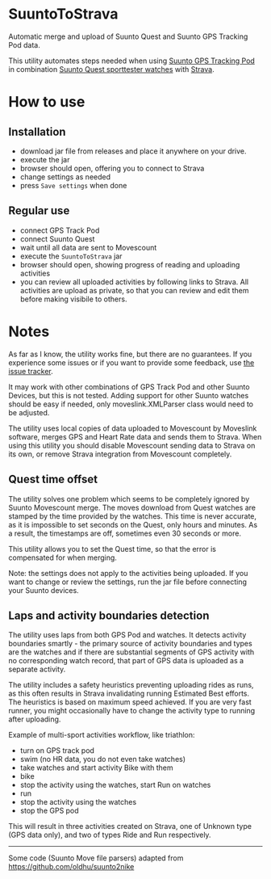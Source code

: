 # SuuntoToStrava

Automatic merge and upload of Suunto Quest and Suunto GPS Tracking Pod data.

This utility automates steps needed when using [Suunto GPS Tracking Pod][SuuntoGPS]
in combination [Suunto Quest sporttester watches][SuuntoQuest] with [Strava][Strava].

# How to use

## Installation
- download jar file from releases and place it anywhere on your drive.
- execute the jar
- browser should open, offering you to connect to Strava
- change settings as needed
- press `Save settings` when done

## Regular use
- connect GPS Track Pod
- connect Suunto Quest
- wait until all data are sent to Movescount
- execute the `SuuntoToStrava` jar
- browser should open, showing progress of reading and uploading activities
- you can review all uploaded activities by following links to Strava. All activities are upload as private, so that
you can review and edit them before making visibile to others.

# Notes
As far as I know, the utility works fine, but there are no guarantees. If you experience some issues or if you want to
provide some feedback, use [the issue tracker][issues].

It may work with other combinations of GPS Track Pod and other Suunto Devices, but this is not tested.
Adding support for other Suunto watches should be easy if needed, only moveslink.XMLParser class would need to be adjusted.

The utility uses local copies of data uploaded to Movescount by Moveslink software, merges GPS and Heart Rate data
and sends them to Strava. When using this utility you should disable Movescount sending data to Strava on its own, 
or remove Strava integration from Movescount completely.

## Quest time offset

The utility solves one problem which seems to be completely ignored by Suunto Movescount merge. The moves download from
Quest watches are stamped by the time provided by the watches. This time is never accurate, as it is impossible to set
seconds on the Quest, only hours and minutes. As a result, the timestamps are off, sometimes even 30 seconds or more.

This utility allows you to set the Quest time, so that the error is compensated for when merging.

Note: the settings does not apply to the activities being uploaded. If you want to change or review the settings, run
the jar file before connecting your Suunto devices. 

## Laps and activity boundaries detection

The utility uses laps from both GPS Pod and watches. It detects activity boundaries smartly - the primary source of
activity boundaries and types are the watches and if there are substantial segments of GPS activity with no corresponding
watch record, that part of GPS data is uploaded as a separate activity.

The utility includes a safety heuristics preventing uploading rides as runs, as this often results in Strava invalidating
running Estimated Best efforts. The heuristics is based on maximum speed achieved. If you are very fast runner, you might
occasionally have to change the activity type to running after uploading.

Example of multi-sport activities workflow, like triathlon:

- turn on GPS track pod
- swim (no HR data, you do not even take watches)
- take watches and start activity Bike with them
- bike
- stop the activity using the watches, start Run on watches
- run
- stop the activity using the watches
- stop the GPS pod

This will result in three activities created on Strava, one of Unknown type (GPS data only), and two of types Ride and Run
respectively.

----------------------

Some code (Suunto Move file parsers) adapted from https://github.com/oldhu/suunto2nike

[SuuntoGPS]: http://www.suunto.com/Products/PODs/Suunto-GPS-Track-POD/
[SuuntoQuest]: http://www.suunto.com/sports-watch-collections/Suunto-Quest-Collection/
[Strava]: https://www.strava.com
[issues]: ../../issues
